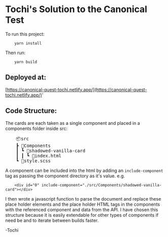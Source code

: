 # Tochi's Solution to the Canonical Test

To run this project:
```
    yarn install
```

Then run:
```
    yarn build
```

## Deployed at:
[https://canonical-quest-tochi.netlify.app/](https://canonical-quest-tochi.netlify.app/)'

## Code Structure:

The cards are each taken as a single component and placed in a components folder inside src:
<pre>
    📦src
    ┣ 📂Components
    ┃ ┗ 📂shadowed-vanilla-card
    ┃ ┃ ┗ 📜index.html
    ┗ 📜style.scss
</pre>

A component can be included into the html by adding an `include-component` tag as passing the component directory as it's value. e.g.
```
    <div id="0" include-component="./src/Components/shadowed-vanilla-card"></div> 
```

I then wrote a javascript function to parse the document and replace these place holder elements and the place holder HTML tags in the components with the referenced component and data from the API. I have chosen this structure because it is easily extendable for other types of components if need be and to iterate between builds faster.

-Tochi
